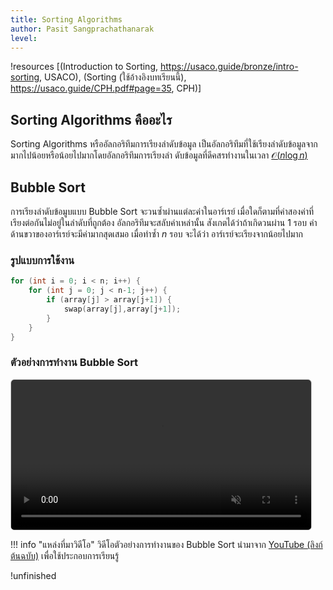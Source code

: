 ```yaml
---
title: Sorting Algorithms
author: Pasit Sangprachathanarak
level: 
---
```


!resources [(Introduction to Sorting, https://usaco.guide/bronze/intro-sorting, USACO), (Sorting (ใช้อ้างอิงบทเรียนนี้), https://usaco.guide/CPH.pdf#page=35, CPH)]

## Sorting Algorithms คืออะไร

Sorting Algorithms หรืออัลกอริทึมการเรียงลำดับข้อมูล
เป็นอัลกอริทึมที่ใช้เรียงลำดับข้อมูลจากมากไปน้อยหรือน้อยไปมากโดยอัลกอริทึมการเรียงลำ
ดับข้อมูลที่ดีคสรทำงานในเวลา [$\mathcal{O}(n\log n)$](complexity.md)

## Bubble Sort

การเรียงลำดับข้อมูบแบบ Bubble Sort จะวนซ้ำผ่านแต่ละค่าในอาร์เรย์ เมื่อใดก็ตามที่ค่าสองค่าที่เรียงต่อกันไม่อยู่ในลำดับที่ถูกต้อง  อัลกอริทึมจะสลับค่าเหล่านั้น สังเกตได้ว่าถ้าเกิดวนผ่าน 1 รอบ ค่าด้านขวาของอาร์เรย์จะมีค่ามากสุดเสมอ
เมื่อทำซ้ำ $n$ รอบ จะได้ว่า อาร์เรย์จะเรียงจากน้อยไปมาก

### รูปแบบการใช้งาน

```cpp
for (int i = 0; i < n; i++) {
    for (int j = 0; j < n-1; j++) {
        if (array[j] > array[j+1]) {
            swap(array[j],array[j+1]);
        }
    }
}
```

### ตัวอย่างการทำงาน Bubble Sort

<div style="margin: 1em 0;">
    <video controls muted loop style="max-width:480px; width:100%; border:1px solid #ccc; border-radius:6px;">
        <source src="../../assets/bubble-sort.mp4" type="video/mp4" />
    เบราว์เซอร์ของคุณไม่รองรับการเล่นวิดีโอนี้
    </video>
</div>

!!! info "แหล่งที่มาวิดีโอ"
    วิดีโอตัวอย่างการทำงานของ Bubble Sort นำมาจาก [YouTube (ลิงก์ต้นฉบับ)](https://www.youtube.com/watch?v=0BkoXZBbhfU) เพื่อใช้ประกอบการเรียนรู้

!unfinished
